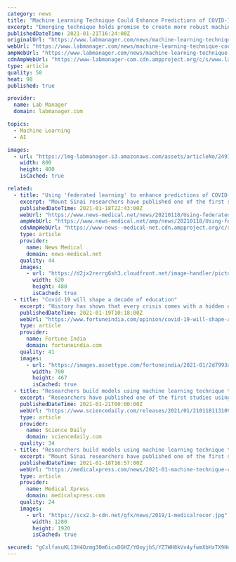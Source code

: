 ```yaml
---
category: news
title: "Machine Learning Technique Could Enhance Predictions of COVID-19 Outcomes"
excerpt: "Emerging technique holds promise to create more robust machine learning models that extend beyond a single health system without compromising patient privacy"
publishedDateTime: 2021-01-21T16:24:00Z
originalUrl: "https://www.labmanager.com/news/machine-learning-technique-could-enhance-predictions-of-covid-19-outcomes-24912"
webUrl: "https://www.labmanager.com/news/machine-learning-technique-could-enhance-predictions-of-covid-19-outcomes-24912"
ampWebUrl: "https://www.labmanager.com/news/machine-learning-technique-could-enhance-predictions-of-covid-19-outcomes-24912/amp"
cdnAmpWebUrl: "https://www-labmanager-com.cdn.ampproject.org/c/s/www.labmanager.com/news/machine-learning-technique-could-enhance-predictions-of-covid-19-outcomes-24912/amp"
type: article
quality: 58
heat: 98
published: true

provider:
  name: Lab Manager
  domain: labmanager.com

topics:
  - Machine Learning
  - AI

images:
  - url: "https://lmg-labmanager.s3.amazonaws.com/assets/articleNo/24912/aImg/46165/predicting-outcomes-for-covid-19-patients-m.png"
    width: 800
    height: 400
    isCached: true

related:
  - title: "Using 'federated learning' to enhance predictions of COVID-19 outcomes"
    excerpt: "Mount Sinai researchers have published one of the first studies using a machine learning technique called \"federated learning\" to examine electronic health records to better predict how COVID-19 patients will progress."
    publishedDateTime: 2021-01-18T22:43:00Z
    webUrl: "https://www.news-medical.net/news/20210118/Using-federated-learning-to-enhance-predictions-of-COVID-19-outcomes.aspx"
    ampWebUrl: "https://www.news-medical.net/amp/news/20210118/Using-federated-learning-to-enhance-predictions-of-COVID-19-outcomes.aspx"
    cdnAmpWebUrl: "https://www-news--medical-net.cdn.ampproject.org/c/s/www.news-medical.net/amp/news/20210118/Using-federated-learning-to-enhance-predictions-of-COVID-19-outcomes.aspx"
    type: article
    provider:
      name: News Medical
      domain: news-medical.net
    quality: 44
    images:
      - url: "https://d2jx2rerrg6sh3.cloudfront.net/image-handler/picture/2014/7/Genetics-620x480.jpg"
        width: 620
        height: 480
        isCached: true
  - title: "Covid-19 will shape a decade of education"
    excerpt: "History has shown that every crisis comes with a hidden opportunity. Covid-19 is no exception. And its in education where we are witnessing some radical changes which will define this decade."
    publishedDateTime: 2021-01-19T10:18:00Z
    webUrl: "https://www.fortuneindia.com/opinion/covid-19-will-shape-a-decade-of-education/105059"
    type: article
    provider:
      name: Fortune India
      domain: fortuneindia.com
    quality: 41
    images:
      - url: "https://images.assettype.com/fortuneindia/2021-01/2d7993ad-a07a-4b12-a836-1e8c50163e93/2D82PXE.jpg?w=700"
        width: 700
        height: 467
        isCached: true
  - title: "Researchers build models using machine learning technique to enhance predictions of COVID-19 outcomes"
    excerpt: "Researchers have published one of the first studies using federated learning to examine electronic health records to better predict how COVID-19 patients will progress."
    publishedDateTime: 2021-01-21T00:00:00Z
    webUrl: "https://www.sciencedaily.com/releases/2021/01/210118113109.htm"
    type: article
    provider:
      name: Science Daily
      domain: sciencedaily.com
    quality: 34
  - title: "Researchers build models using machine learning technique to enhance predictions of COVID-19 outcomes"
    excerpt: "Mount Sinai researchers have published one of the first studies using a machine learning technique called 'federated learning' to examine electronic health records to better predict how COVID-19 ..."
    publishedDateTime: 2021-01-18T16:57:00Z
    webUrl: "https://medicalxpress.com/news/2021-01-machine-technique-covid-outcomes.html"
    type: article
    provider:
      name: Medical Xpress
      domain: medicalxpress.com
    quality: 24
    images:
      - url: "https://scx2.b-cdn.net/gfx/news/2019/1-medicalrecor.jpg"
        width: 1280
        height: 1920
        isCached: true

secured: "gCxlfasuKL13H4Ozmg30m6icxDGHZ/YOoyjbS/YZ7WH8kVv4yfwmXbHxTX9HeDuN2dNHxT2zaCNPN9Dk6UIhMk8yojQu4O35whpe5/ShJHvHwtBXIftEcbmKv8LhiqhIgGQDxGGhckChIjcwQaRcd9ZCtaMJA8RHDaGBnpesMxOq10qxxTrFe7sXMA+BWP+IwL1W2GhoboDxBlS3hgrhbtL5Zwkk7GDlBE6lsc/VrwKQx20tOp8lMo1nKUl4gkhItQiiMvOp68IFAqGbEXCN33MUBZDo/ZEOeUk1TYzAF64B08/+ve0gZDm+xXfglZx8Bvlf5uaMwW/xFL6aqXk3Cu1AZUYR6N0z9tSUisuVxo4=;mdkFqKUbiz0NmDfAbNlJ2A=="
---
```


